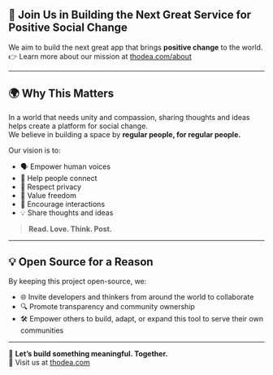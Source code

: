 ## 🌟 Join Us in Building the Next Great Service for Positive Social Change

We aim to build the next great app that brings **positive change** to the world.  
👉 Learn more about our mission at [thodea.com/about](https://thodea.com/about)

---

## 🌍 Why This Matters

In a world that needs unity and compassion, sharing thoughts and ideas helps create a platform for social change.  
We believe in building a space by **regular people, for regular people.**

Our vision is to:

- 🗣️ Empower human voices  
- 🤝 Help people connect  
- 🔐 Respect privacy  
- 🗽 Value freedom  
- 💬 Encourage interactions  
- 💡 Share thoughts and ideas  

> **Read. Love. Think. Post.**

---

## 💡 Open Source for a Reason

By keeping this project open-source, we:

- 🌐 Invite developers and thinkers from around the world to collaborate  
- 🔍 Promote transparency and community ownership  
- 🛠️ Empower others to build, adapt, or expand this tool to serve their own communities  

---

🚀 **Let’s build something meaningful. Together.**  
🔗 Visit us at [thodea.com](https://thodea.com)
